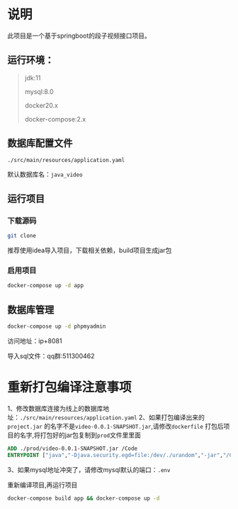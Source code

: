 # 说明
此项目是一个基于springboot的段子视频接口项目。

## 运行环境：
> jdk:11
> 
> mysql:8.0
> 
> docker20.x
> 
> docker-compose:2.x

## 数据库配置文件
```text
./src/main/resources/application.yaml
```
默认数据库名：`java_video` 

## 运行项目
### 下载源码
```bash
git clone 
```
推荐使用idea导入项目，下载相关依赖，build项目生成jar包
### 启用项目
```bash
docker-compose up -d app
```
## 数据库管理
```bash
docker-compose up -d phpmyadmin
```
访问地址：ip+8081

导入sql文件：qq群:511300462

# 重新打包编译注意事项
1、修改数据库连接为线上的数据库地址：`./src/main/resources/application.yaml`
2、如果打包编译出来的 `project.jar` 的名字不是`video-0.0.1-SNAPSHOT.jar`,请修改`dockerfile` 打包后项目的名字,将打包好的jar包复制到`prod`文件里里面
```dockerfile
ADD ./prod/video-0.0.1-SNAPSHOT.jar /Code
ENTRYPOINT ["java","-Djava.security.egd=file:/dev/./urandom","-jar","/Code/video-0.0.1-SNAPSHOT.jar"]
```
3、如果mysql地址冲突了，请修改mysql默认的端口：`.env` 

重新编译项目,再运行项目
```bash
docker-compose build app && docker-compose up -d 
```